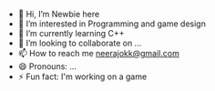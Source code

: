 - 👋 Hi, I’m Newbie here
- 👀 I’m interested in Programming and game design
- 🌱 I’m currently learning C++
- 💞️ I’m looking to collaborate on ...
- 📫 How to reach me neerajokk@gmail.com
- 😄 Pronouns: ...
- ⚡ Fun fact: I'm working on a game

<!---
Neerrr/Neerrr is a ✨ special ✨ repository because its `README.md` (this file) appears on your GitHub profile.
You can click the Preview link to take a look at your changes.
--->
